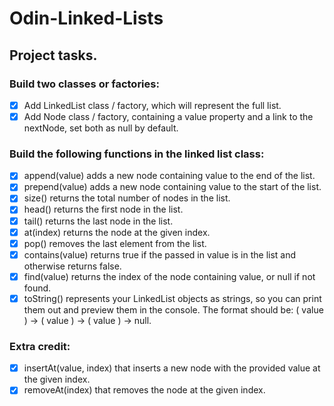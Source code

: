 # Odin-Linked-Lists

## Project tasks.

### Build two classes or factories:
- [x] Add LinkedList class / factory, which will represent the full list.
- [x] Add Node class / factory, containing a value property and a link to the nextNode, set both as null by default.

### Build the following functions in the linked list class:
- [x] append(value) adds a new node containing value to the end of the list.
- [x] prepend(value) adds a new node containing value to the start of the list.
- [x] size() returns the total number of nodes in the list.
- [x] head() returns the first node in the list.
- [x] tail() returns the last node in the list.
- [x] at(index) returns the node at the given index.
- [x] pop() removes the last element from the list.
- [x] contains(value) returns true if the passed in value is in the list and otherwise returns false.
- [x] find(value) returns the index of the node containing value, or null if not found.
- [x] toString() represents your LinkedList objects as strings, so you can print them out and preview them in the console. The format should be: ( value ) -> ( value ) -> ( value ) -> null.

### Extra credit:
- [x] insertAt(value, index) that inserts a new node with the provided value at the given index.
- [x] removeAt(index) that removes the node at the given index.